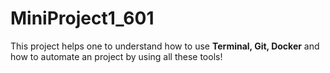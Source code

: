 # MiniProject1_601
This project helps one to understand how to use **Terminal, Git, Docker** and how to automate an project by using all these tools!
